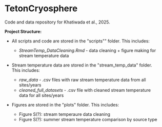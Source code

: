 # TetonCryosphere

Code and data repository for Khatiwada et al., 2025. 

**Project Structure:**

* All scripts and code are stored in the "scripts"" folder. This includes: 
  + *StreamTemp_DataCleaning.Rmd* - data cleaning + figure making for stream temperature data

* Stream temperature data are stored in the "stream_temp_data" folder. This includes:
  + *raw_data* - .csv files with raw stream temperature data from all sites/years
  + *cleaned_full_datasets* - .csv file with cleaned stream temperature data for all sites/years
  
* Figures are stored in the "plots" folder. This includes:
  + Figure S(?): stream temperaure data cleaning
  + Figure S(?): summer stream temperature comparison by source type
